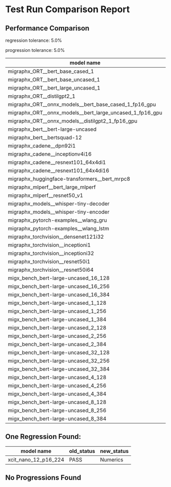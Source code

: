 # Test Run Comparison Report

## Performance Comparison

regression tolerance: 5.0%

progression tolerance: 5.0%

|model name|exit_status|analysis|old_time_ms|new_time_ms|change_ms|percent_change|
|---|---|---|---|---|---|---|
|migraphx_ORT__bert_base_cased_1|PASS|within tol|94.7967|90.8713|-3.9254|-4.14%|
|migraphx_ORT__bert_base_uncased_1|PASS|within tol|89.961|87.752|-2.209|-2.46%|
|migraphx_ORT__bert_large_uncased_1|PASS|progression|278.1225|253.6789|-24.4436|-8.79%|
|migraphx_ORT__distilgpt2_1|PASS|within tol|31.1493|30.4876|-0.6618|-2.12%|
|migraphx_ORT__onnx_models__bert_base_cased_1_fp16_gpu|Numerics|progression|91.2386|84.4226|-6.8161|-7.47%|
|migraphx_ORT__onnx_models__bert_large_uncased_1_fp16_gpu|Numerics|progression|270.0427|244.3155|-25.7272|-9.53%|
|migraphx_ORT__onnx_models__distilgpt2_1_fp16_gpu|Numerics|within tol|42.1865|43.075|0.8885|2.11%|
|migraphx_bert__bert-large-uncased|PASS|within tol|399.6764|407.5057|7.8293|1.96%|
|migraphx_bert__bertsquad-12|PASS|within tol|89.5165|85.4887|-4.0277|-4.5%|
|migraphx_cadene__dpn92i1|PASS|within tol|174.4636|174.9017|0.4381|0.25%|
|migraphx_cadene__inceptionv4i16|PASS|within tol|5765.4185|5940.3475|174.929|3.03%|
|migraphx_cadene__resnext101_64x4di1|PASS|regression|317.5065|353.9452|36.4387|11.48%|
|migraphx_cadene__resnext101_64x4di16|PASS|within tol|5083.541|5173.375|89.834|1.77%|
|migraphx_huggingface-transformers__bert_mrpc8|PASS|progression|1467.3172|389.396|-1077.9212|-73.46%|
|migraphx_mlperf__bert_large_mlperf|Numerics|progression|464.6443|441.186|-23.4583|-5.05%|
|migraphx_mlperf__resnet50_v1|PASS|progression|94.0177|87.9021|-6.1156|-6.5%|
|migraphx_models__whisper-tiny-decoder|PASS|progression|35.9429|31.7997|-4.1433|-11.53%|
|migraphx_models__whisper-tiny-encoder|Numerics|progression|950.8281|194.1748|-756.6534|-79.58%|
|migraphx_pytorch-examples__wlang_gru|PASS|regression|83.0847|112.063|28.9783|34.88%|
|migraphx_pytorch-examples__wlang_lstm|PASS|progression|89.5228|43.104|-46.4188|-51.85%|
|migraphx_torchvision__densenet121i32|PASS|regression|1652.0718|1785.3344|133.2626|8.07%|
|migraphx_torchvision__inceptioni1|PASS|within tol|213.6682|203.3006|-10.3676|-4.85%|
|migraphx_torchvision__inceptioni32|PASS|within tol|5878.121|5872.5554|-5.5656|-0.09%|
|migraphx_torchvision__resnet50i1|PASS|progression|94.6007|85.9645|-8.6362|-9.13%|
|migraphx_torchvision__resnet50i64|PASS|within tol|5966.7406|6027.3714|60.6308|1.02%|
|migx_bench_bert-large-uncased_16_128|PASS|within tol|2692.6237|2666.3104|-26.3133|-0.98%|
|migx_bench_bert-large-uncased_16_256|PASS|regression|3942.4433|4399.8424|457.399|11.6%|
|migx_bench_bert-large-uncased_16_384|Numerics|within tol|5809.3705|5893.4285|84.058|1.45%|
|migx_bench_bert-large-uncased_1_128|PASS|regression|154.6039|168.2351|13.6312|8.82%|
|migx_bench_bert-large-uncased_1_256|PASS|within tol|270.1317|263.714|-6.4178|-2.38%|
|migx_bench_bert-large-uncased_1_384|PASS|progression|425.0584|366.8157|-58.2427|-13.7%|
|migx_bench_bert-large-uncased_2_128|PASS|within tol|416.7535|400.9772|-15.7763|-3.79%|
|migx_bench_bert-large-uncased_2_256|PASS|regression|591.0844|630.2853|39.2009|6.63%|
|migx_bench_bert-large-uncased_2_384|PASS|within tol|844.6552|824.0976|-20.5575|-2.43%|
|migx_bench_bert-large-uncased_32_128|PASS|within tol|5139.1905|5151.8158|12.6253|0.25%|
|migx_bench_bert-large-uncased_32_256|PASS|within tol|8146.081|8158.8374|12.7564|0.16%|
|migx_bench_bert-large-uncased_32_384|Numerics|within tol|12336.882|12273.8599|-63.0221|-0.51%|
|migx_bench_bert-large-uncased_4_128|PASS|within tol|705.6838|705.1223|-0.5615|-0.08%|
|migx_bench_bert-large-uncased_4_256|PASS|within tol|1081.7549|1097.3568|15.6019|1.44%|
|migx_bench_bert-large-uncased_4_384|PASS|regression|1498.9066|1615.9651|117.0586|7.81%|
|migx_bench_bert-large-uncased_8_128|PASS|regression|1303.4308|1468.6469|165.2161|12.68%|
|migx_bench_bert-large-uncased_8_256|PASS|within tol|2107.7125|2067.6784|-40.0341|-1.9%|
|migx_bench_bert-large-uncased_8_384|PASS|within tol|2859.5586|2881.313|21.7544|0.76%|

## One Regression Found:

|model name|old_status|new_status|
|---|---|---|
|xcit_nano_12_p16_224|PASS|Numerics|

## No Progressions Found

